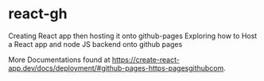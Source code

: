 # react-gh
Creating React app then hosting it onto github-pages
Exploring how to Host a React app and node JS backend onto github pages

More Documentations found at https://create-react-app.dev/docs/deployment/#github-pages-https-pagesgithubcom.
